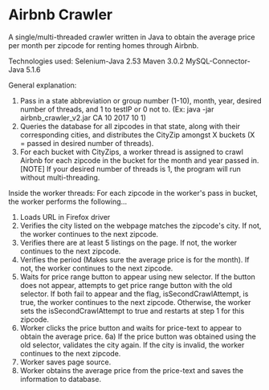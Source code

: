# Airbnb Crawler

A single/multi-threaded crawler written in Java to obtain the average price per month per zipcode for renting homes through Airbnb.

Technologies used:
Selenium-Java 2.53
Maven 3.0.2
MySQL-Connector-Java 5.1.6

General explanation:
1) Pass in a state abbreviation or group number (1-10), month, year, desired number of threads, and 1 to testIP or 0 not to. (Ex: java -jar airbnb_crawler_v2.jar CA 10 2017 10 1)
2) Queries the database for all zipcodes in that state, along with their corresponding cities, and distributes the CityZip amongst X buckets (X = passed in desired number of threads).
3) For each bucket with CityZips, a worker thread is assigned to crawl Airbnb for each zipcode in the bucket for the month and year passed in.
[NOTE] If your desired number of threads is 1, the program will run without multi-threading.

Inside the worker threads:
For each zipcode in the worker's pass in bucket, the worker performs the following...
1) Loads URL in Firefox driver
2) Verifies the city listed on the webpage matches the zipcode's city. If not, the worker continues to the next zipcode.
3) Verifies there are at least 5 listings on the page. If not, the worker continues to the next zipcode.
4) Verifies the period (Makes sure the average price is for the month). If not, the worker continues to the next zipcode.
5) Waits for price range button to appear using new selector. If the button does not appear, attempts to get price range button with the old selector. If both fail to appear and the flag, isSecondCrawlAttempt, is true, the worker continues to the next zipcode. Otherwise, the worker sets the isSecondCrawlAttempt to true and restarts at step 1 for this zipcode. 
6) Worker clicks the price button and waits for price-text to appear to obtain the average price.
6a) If the price button was obtained using the old selector, validates the city again. If the city is invalid, the worker continues to the next zipcode.
7) Worker saves page source.
8) Worker obtains the average price from the price-text and saves the information to database.

